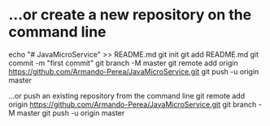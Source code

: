 # …or create a new repository on the command line
echo "# JavaMicroService" >> README.md
git init
git add README.md
git commit -m "first commit"
git branch -M master
git remote add origin https://github.com/Armando-Perea/JavaMicroService.git
git push -u origin master
                

…or push an existing repository from the command line
git remote add origin https://github.com/Armando-Perea/JavaMicroService.git
git branch -M master
git push -u origin master

